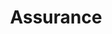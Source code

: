 ---
title         : "Assurance"
assuranceHead: "TENTUFF Assurance"
assuranceHead1: "Peace of mind. Uninterrupted."
assurancePara: "TENTUFF Security Doors and Windows are designed with an unflinching focus to make your home an absolutely safe haven for you and your family. Each door and window is built on multiple parameters of strength, solidity and durability. Here’s what goes into making TENTUFF, a reliable brand to secure your home."

assuranceHead2: "TENSILE TOUGH MESH"
assuranceSubHead2: "The perfect shield."
assurancePara2: "The poly-tensile mesh used in TENTUFF is made of high tensile woven stainless steel wire. It is rigorously tested to withstand high impact attacks. Not just that, our high durability powder coating makes it weather and corrosion-resistant. So you are guaranteed of long-lasting protection."
assuranceHead3: "MESH RETAINING SYSTEM"
assuranceSubHead3: "The stubborn Grip Lock."
assurancePara3: "Every TENTUFF door features the patented ‘Grip Lock’ mesh retaining system. The ‘Grip Lock’ folds and hooks the stainless steel security mesh steadfastly into the window or door frame. This unique extra-strong grip between the mesh and the frame means the stainless steel mesh will not pull out of the frame even after a prolonged, violent attack."
assuranceHead4: "ANTI-THEFT 3-POINT LOCK"
assuranceSubHead4: "Be triply sure."
assurancePara4: "When you lock a TENTUFF Security Door, it activates three super-strong locks.The moment you turn the snib lock, three strong ‘locking tongue’ locks are activated at the top, centre and bottom of the door. This ensures a fail-proof grip uniformly across the door to withstand any attack. FEATURES INCLUDE Triple point locking for extra security Jemmy-resistant striker plate Locking tongues at 3 points Stainless Steel Keeper and high quality lock body Snib-locking mechanism for convenience"
assuranceHead5: "ULTRA SECURE SEAL"
assuranceSubHead5: "All sides sealed."
assurancePara5: "In ordinary security doors, you will find air or moisture leakage through the edges and sides. With TENTUFF – no chance. Completely sealed on all four sides to prevent air or moisture penetration Eliminates risk of conductivity between dissimilar materials"
assuranceHead6: "IMPACT RESISTANCE"
assuranceSubHead6: "TENTUFF is super-tough."
assurancePara6: "Before it is certified to be worthy of protecting your loved ones, every TENTUFF security door or window undergoes a series of rigorous high impact tests. The heavy duty security framing along with jemmy-resistant striker plate ensures TENTUFF stays unscathed, by passing the following tests. Knife Attack Resistance Leverage Attack Resistance"
assuranceHead7: "FRAME RETENTION"
assuranceSubHead7: "Stands strong against all odds."
assurancePara7: "There are several factors that ensure the sturdiness of the frame. Heavy duty security framing Adaptor frame with concealed fixings Midrail providing extra rigidity Solid corner stakes"
assuranceHead8: "ENERGY EFFICIENCY"
assuranceSubHead8: "Kills your bills."
assurancePara8: "Every TENTUFF door and window is tested for energy-efficiency, and functions well to bring down your electricity bills. Blocks excessive heat from the sun during summer Maintains warmth in the room during winter Prevents radiation of UV rays"
assuranceHead9: "CORROSION RESISTANCE"
assuranceSubHead9: "Tough against rough conditions."
assurancePara9: "TENTUFF is made from stainless steel material to withstand severe environmental conditions. It is tested for resistance against corrosion and other effects of extreme weather conditions."
assuranceHead10: "FIRE EMBER PROTECTION"
assuranceSubHead10: "Fights fire, like a pro."
assurancePara10: "In the event of a fire, TENTUFF doors and windows help prevent the risk of any potential damage to your home that can be caused by hot, flying embers and debris. This effectively blocks the spread of fire into your home. In the process, TENTUFF can endure the extreme heat without collapsing. This protects your valuable life and property during an unexpected fire situation."
assuranceHead11: "INSECT PROTECTION"
assuranceSubHead11: "Prevents every pest."
assurancePara11       : "Quite often you would have seen insects sneaking in through seemingly negligible or invisible gaps. Now, that’s a thing of the past. We take care to ensure that there’s no chance for any insect to crawl into your home. With the efficient bug seal that is installed with every TENTUFF door, and if necessary on windows, you can stop worrying."
---